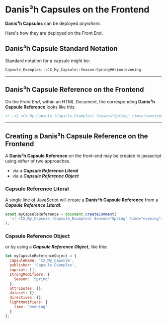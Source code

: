 # Danis³h Capsules on the Frontend
**Danis³h Capsules** can be deployed *anywhere*.

Here's how they are deployed on the Front End.

## Danis³h Capsule Standard Notation
Standard notation for a capsule might be:

    Capsule_Examples:::CX_My_Capsule::Season:Spring##time:evening
    
_____

## Danis³h Capsule Reference on the Frontend
On the *Front End*, within an HTML Document, the corresponding **Danis³h Capsule Reference** looks like this:

```html
<!--<[ <CX_My_Capsule (Capsule_Examples) Season="Spring" time="evening"> ]>-->
```
______

## Creating a Danis³h Capsule Reference on the Frontend
A **Danis³h Capsule Reference** on the front-end may be created in javascript using *either* of two approaches.

 - via a ***Capsule Reference Literal***
 - via a ***Capsule Reference Object***

### Capsule Reference Literal

A single line of JavaScript will create a **Danis³h Capsule Reference** from a ***Capsule Reference Literal***:

```js
const myCapsuleReference = document.createComment(
  '<[ <CX_My_Capsule (Capsule_Examples) Season="Spring" time="evening"> ]>'
);
```

### Capsule Reference Object



or by using a ***Capsule Reference Object***, like this:

```js
let myCapsuleReferenceObject = {
  capsuleName: 'CX_My_Capsule',
  publisher: 'Capsule_Examples',
  imprint: [],
  strongModifiers: {
    Season: 'Spring'
  },
  attributes: {},
  dataset: {},
  directives: {},
  lightModifiers: {
    time: 'evening'
  }
};
```
